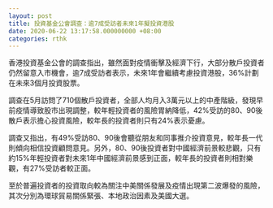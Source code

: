 ```yaml
---
layout: post
title: 投資基金公會調查：逾7成受訪者未來1年擬投資港股
date: 2020-06-22 13:17:58.000000000 +08:00
categories: rthk
---
```


香港投資基金公會的調查指出，雖然面對疫情衝擊及經濟下行，大部分散戶投資者仍然留意入市機會，逾7成受訪者表示，未來1年會繼續考慮投資港股，36%計劃在未來3個月投資股票。

調查在5月訪問了710個散戶投資者，全部人均月入3萬元以上的中產階級，發現早前疫情導致股市出現調整，較年輕投資者的風險胃納降低，42%受訪的80、90後散戶表示擔心投資風險，較年長的投資者則只有24%表示憂慮。

調查又指出，有49%受訪80、90後會聽從朋友和同事推介投資意見，較年長一代則傾向相信投資顧問意見。另外，80、90後投資者對中國經濟前景較悲觀，只有約15%年輕投資者對未來1年中國經濟前景感到正面，較年長的投資者則相對樂觀，有27%受訪者較正面。

至於普遍投資者的投資取向較為關注中美關係發展及疫情出現第二波爆發的風險，其次分別為環球貿易關係緊張、本地政治因素及美國大選。
